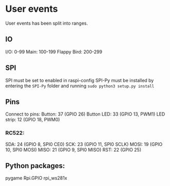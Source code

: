 # User events
User events has been split into ranges.

## IO
I/O: 0-99
Main: 100-199
Flappy Bird: 200-299

## SPI
SPI must be set to enabled in raspi-config
SPI-Py must be installed by entering the `SPI-Py` folder and running `sudo python3 setup.py install`

## Pins
Connect to pins:
Button: 37 (GPIO 26)
Button LED: 33 (GPIO 13, PWM1)
LED strip: 12 (GPIO 18, PWM0)

### RC522:
SDA: 24 (GPIO 8, SPI0 CE0)
SCK: 23 (GPIO 11, SPI0 SCLK)
MOSI: 19 (GPIO 10, SPI0 MOSI)
MISO: 21 (GPIO 9, SPI0 MISO)
RST: 22 (GPIO 25)

## Python packages:
pygame
Rpi.GPIO
rpi_ws281x